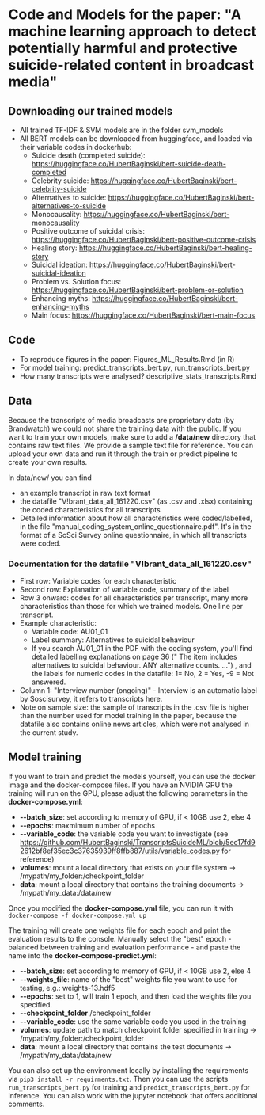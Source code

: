# Code and Models for the paper: "A machine learning approach to detect potentially harmful and protective suicide-related content in broadcast media"

## Downloading our trained models

- All trained TF-IDF & SVM models are in the folder svm_models
- All BERT models can be downloaded from huggingface, and loaded via their variable codes in dockerhub:
    - Suicide death (completed suicide): https://huggingface.co/HubertBaginski/bert-suicide-death-completed
    - Celebrity suicide: https://huggingface.co/HubertBaginski/bert-celebrity-suicide
    - Alternatives to suicide: https://huggingface.co/HubertBaginski/bert-alternatives-to-suicide
    - Monocausality: https://huggingface.co/HubertBaginski/bert-monocausality
    - Positive outcome of suicidal crisis: https://huggingface.co/HubertBaginski/bert-positive-outcome-crisis
    - Healing story: https://huggingface.co/HubertBaginski/bert-healing-story
    - Suicidal ideation: https://huggingface.co/HubertBaginski/bert-suicidal-ideation
    - Problem vs. Solution focus: https://huggingface.co/HubertBaginski/bert-problem-or-solution
    - Enhancing myths: https://huggingface.co/HubertBaginski/bert-enhancing-myths
    - Main focus: https://huggingface.co/HubertBaginski/bert-main-focus

## Code

- To reproduce figures in the paper: Figures_ML_Results.Rmd (in R)
- For model training: predict_transcripts_bert.py, run_transcripts_bert.py
- How many transcripts were analysed? descriptive_stats_transcripts.Rmd
 
## Data

Because the transcripts of media broadcasts are proprietary data (by Brandwatch) we could not share the training data with the public. If you want to train your own models, make sure to add a **/data/new** directory that contains raw text files. We provide a sample text file for reference. You can upload your own data and run it through the train or predict pipeline to create your own results.

In data/new/ you can find 

- an example transcript in raw text format
- the datafile "V!brant_data_all_161220.csv" (as .csv and .xlsx) containing the coded characteristics for all transcripts
- Detailed information about how all characteristics were coded/labelled, in the file "manual_coding_system_online_questionnaire.pdf". It's in the format of a SoSci Survey online questionnaire, in which all transcripts were coded. 

### Documentation for the datafile "V!brant_data_all_161220.csv"

- First row: Variable codes for each characteristic
- Second row: Explanation of variable code, summary of the label
- Row 3 onward: codes for all characteristics per transcript, many more characteristics than those for which we trained models. One line per transcript. 
- Example characteristic: 
    - Variable code: AU01_01
    - Label summary: Alternatives to suicidal behaviour
    - If you search AU01_01 in the PDF with the coding system, you'll find detailed labelling explanations on page 36 (" The item includes alternatives to suicidal behaviour. ANY alternative
counts. ...") , and the labels for numeric codes in the datafile: 1= No, 2 = Yes, -9 = Not answered.
- Column 1: "Interview number (ongoing)" - Interview is an automatic label by Soscisurvey, it refers to transcripts here. 
- Note on sample size: the sample of transcripts in the .csv file is higher than the number used for model training in the paper, because the datafile also contains online news articles, which were not analysed in the current study.

## Model training

If you want to train and predict the models yourself, you can use the docker image and the docker-compose files. If you have an NVIDIA GPU the training will run on the GPU, please adjust the following parameters in the **docker-compose.yml**:
 - **--batch_size**: set according to memory of GPU, if < 10GB use 2, else 4
 - **--epochs**: maxmimum number of epochs
 - **--variable_code**: the variable code you want to investigate (see https://github.com/HubertBaginski/TranscriptsSuicideML/blob/5ec17fd92612bf8ef35ec3c37635939ff8ffb887/utils/variable_codes.py for reference)
 - **volumes**: mount a local directory that exists on your file system -> /mypath/my_folder:/checkpoint_folder
 - **data**: mount a local directory that contains the training documents -> /mypath/my_data:/data/new


Once you modified the **docker-compose.yml** file, you can run it with `docker-compose -f docker-compose.yml up`

The training will create one weights file for each epoch and print the evaluation results to the console. Manually select the "best" epoch - balanced between training and evaluation performance - and paste the name into the **docker-compose-predict.yml**:
 - **--batch_size**: set according to memory of GPU, if < 10GB use 2, else 4
 - **--weights_file**: name of the "best" weights file you want to use for testing, e.g.: weights-13.hdf5
 - **--epochs**: set to 1, will train 1 epoch, and then load the weights file you specified.
 - **--checkpoint_folder** /checkpoint_folder
 - **--variable_code**: use the same variable code you used in the training
 - **volumes**: update path to match checkpoint folder specified in training -> /mypath/my_folder:/checkpoint_folder
 - **data**: mount a local directory that contains the test documents -> /mypath/my_data:/data/new

You can also set up the environment locally by installing the requirements via `pip3 install -r requirments.txt`. Then you can use the scripts `run_transcripts_bert.py` for training and `predict_transcripts_bert.py` for inference. You can also work with the jupyter notebook that offers additional comments.
